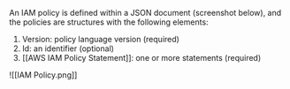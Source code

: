An IAM policy is defined within a JSON document (screenshot below), and the policies are structures with the following elements:

1. Version: policy language version (required)
2. Id: an identifier (optional)
3. [[AWS IAM Policy Statement]]: one or more statements (required)

![[IAM Policy.png]]